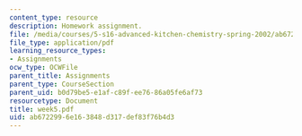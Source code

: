 ```yaml
---
content_type: resource
description: Homework assignment.
file: /media/courses/5-s16-advanced-kitchen-chemistry-spring-2002/ab6722996e163848d317def83f76b4d3_week5.pdf
file_type: application/pdf
learning_resource_types:
- Assignments
ocw_type: OCWFile
parent_title: Assignments
parent_type: CourseSection
parent_uid: b0d79be5-e1af-c89f-ee76-86a05fe6af73
resourcetype: Document
title: week5.pdf
uid: ab672299-6e16-3848-d317-def83f76b4d3
---
```

